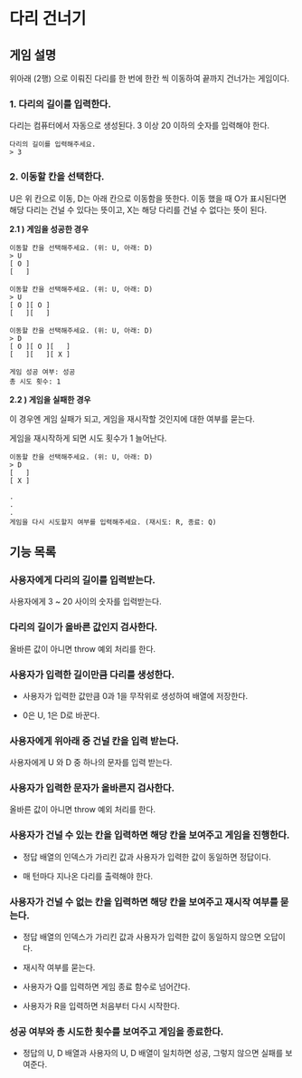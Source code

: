 # 다리 건너기

## 게임 설명

위아래 (2행) 으로 이뤄진 다리를 한 번에 한칸 씩 이동하여 끝까지 건너가는 게임이다.

### 1. 다리의 길이를 입력한다.

다리는 컴퓨터에서 자동으로 생성된다. 3 이상 20 이하의 숫자를 입력해야 한다.

```
다리의 길이를 입력해주세요. 
> 3
```

### 2. 이동할 칸을 선택한다.

U은 위 칸으로 이동, D는 아래 칸으로 이동함을 뜻한다. 이동 했을 때 O가 표시된다면 해당 다리는 건널 수 있다는 뜻이고, X는 해당 다리를 건널 수 없다는 뜻이 된다.

**2.1 ) 게임을 성공한 경우**

```
이동할 칸을 선택해주세요. (위: U, 아래: D)
> U
[ O ]
[   ]

이동할 칸을 선택해주세요. (위: U, 아래: D)
> U
[ O ][ O ]
[   ][   ]

이동할 칸을 선택해주세요. (위: U, 아래: D)
> D
[ O ][ O ][   ]
[   ][   ][ X ]

게임 성공 여부: 성공
총 시도 횟수: 1
```
**2.2 ) 게임을 실패한 경우**

이 경우엔 게임 실패가 되고, 게임을 재시작할 것인지에 대한 여부를 묻는다.

게임을 재시작하게 되면 시도 횟수가 1 늘어난다.

```
이동할 칸을 선택해주세요. (위: U, 아래: D)
> D
[   ]
[ X ]

.
.
.
게임을 다시 시도할지 여부를 입력해주세요. (재시도: R, 종료: Q)
```


    
## 기능 목록

### 사용자에게 다리의 길이를 입력받는다.

사용자에게 3 ~ 20 사이의 숫자를 입력받는다.

### 다리의 길이가 올바른 값인지 검사한다.

올바른 값이 아니면 throw 예외 처리를 한다.

### 사용자가 입력한 길이만큼 다리를 생성한다.

- 사용자가 입력한 값만큼 0과 1을 무작위로 생성하여 배열에 저장한다.

- 0은 U, 1은 D로 바꾼다.


### 사용자에게 위아래 중 건널 칸을 입력 받는다.

사용자에게 U 와 D 중 하나의 문자를 입력 받는다.

### 사용자가 입력한 문자가 올바른지 검사한다.

올바른 값이 아니면 throw 예외 처리를 한다.

### 사용자가 건널 수 있는 칸을 입력하면 해당 칸을 보여주고 게임을 진행한다.

- 정답 배열의 인덱스가 가리킨 값과 사용자가 입력한 값이 동일하면 정답이다.

- 매 턴마다 지나온 다리를 출력해야 한다.

### 사용자가 건널 수 없는 칸을 입력하면 해당 칸을 보여주고 재시작 여부를 묻는다.

- 정답 배열의 인덱스가 가리킨 값과 사용자가 입력한 값이 동일하지 않으면 오답이다. 

- 재시작 여부를 묻는다.

- 사용자가 Q를 입력하면 게임 종료 함수로 넘어간다.

- 사용자가 R을 입력하면 처음부터 다시 시작한다.

### 성공 여부와 총 시도한 횟수를 보여주고 게임을 종료한다.

- 정답의 U, D 배열과 사용자의 U, D 배열이 일치하면 성공, 그렇지 않으면 실패를 보여준다.
